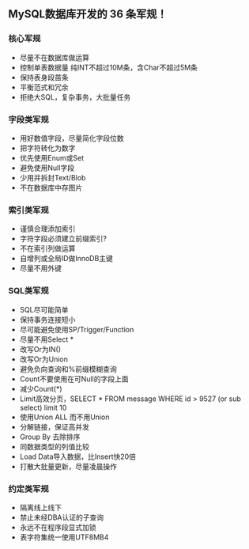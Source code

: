 ## MySQL数据库开发的 36 条军规！

### 核心军规

- 尽量不在数据库做运算
- 控制单表数据量 纯INT不超过10M条，含Char不超过5M条
- 保持表身段苗条
- 平衡范式和冗余
- 拒绝大SQL，复杂事务，大批量任务

### 字段类军规

- 用好数值字段，尽量简化字段位数
- 把字符转化为数字
- 优先使用Enum或Set
- 避免使用Null字段
- 少用并拆封Text/Blob
- 不在数据库中存图片

### 索引类军规

- 谨慎合理添加索引
- 字符字段必须建立前缀索引?
- 不在索引列做运算
- 自增列或全局ID做InnoDB主键
- 尽量不用外键

### SQL类军规

- SQL尽可能简单
- 保持事务连接短小
- 尽可能避免使用SP/Trigger/Function
- 尽量不用Select *
- 改写Or为IN()
- 改写Or为Union
- 避免负向查询和%前缀模糊查询
- Count不要使用在可Null的字段上面
- 减少Count(*)
- Limit高效分页，SELECT * FROM message WHERE id > 9527 (or sub select) limit 10
- 使用Union ALL 而不用Union
- 分解链接，保证高并发
- Group By 去除排序
- 同数据类型的列值比较
- Load Data导入数据，比Insert快20倍
- 打散大批量更新，尽量凌晨操作

### 约定类军规

- 隔离线上线下
- 禁止未经DBA认证的子查询
- 永远不在程序段显式加锁
- 表字符集统一使用UTF8MB4
